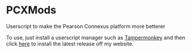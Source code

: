 # PCXMods
Userscript to make the Pearson Connexus platform more betterer

To use, just install a userscript manager such as [Tampermonkey](https://www.tampermonkey.net/) and then click [here](http://filipk.in/s/pcxmods.user.js) to install the latest release off my website.
